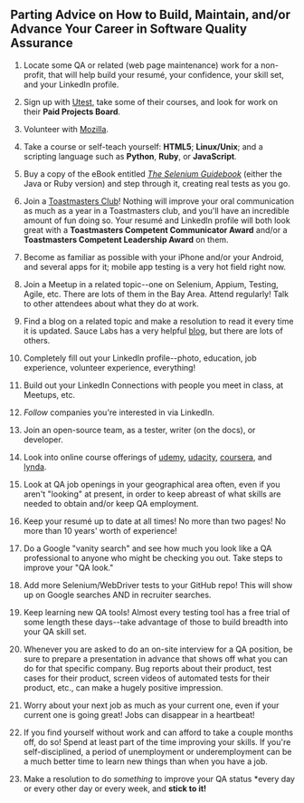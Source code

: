 ## Parting Advice on How to Build, Maintain, and/or Advance Your Career in Software Quality Assurance

1. Locate some QA or related (web page maintenance) work for a non-profit, that will help build your resumé, your confidence, your skill set, and your LinkedIn profile.

2. Sign up with [Utest](http://www.utest.com), take some of their courses, and look for work on their **Paid Projects Board**.

3. Volunteer with [Mozilla](https://www.mozilla.org/en-US/contribute/).

4. Take a course or self-teach yourself: **HTML5**; **Linux/Unix**; and a scripting language such as **Python**, **Ruby**, or **JavaScript**. 

5. Buy a copy of the eBook entitled [*The Selenium Guidebook*](https://seleniumguidebook.com) (either the Java or Ruby version) and step through it, creating real tests as you go.

6. Join a [Toastmasters Club](http://www.toastmasters.org)! Nothing will improve your oral communication as much as a year in a Toastmasters club, and you'll have an incredible amount of fun doing so. Your resumé and LinkedIn profile will both look great with a **Toastmasters Competent Communicator Award** and/or a **Toastmasters Competent Leadership Award** on them.

7. Become as familiar as possible with your iPhone and/or your Android, and several apps for it; mobile app testing is a very hot field right now.

8. Join a Meetup in a related topic--one on Selenium, Appium, Testing, Agile, etc. There are lots of them in the Bay Area. Attend regularly! Talk to other attendees about what they do at work. 

9. Find a blog on a related topic and make a resolution to read it every time it is updated. Sauce Labs has a very helpful [blog](http://sauceio.com), but there are lots of others.

10. Completely fill out your LinkedIn profile--photo, education, job experience, volunteer experience, everything!

11. Build out your LinkedIn Connections with people you meet in class, at Meetups, etc.

12. *Follow* companies you're interested in via LinkedIn.

13. Join an open-source team, as a tester, writer (on the docs), or developer.

14. Look into online course offerings of [udemy](http://www.udemy.com), [udacity](http://www.udacity.com), [coursera](http://www.coursera.com), and [lynda](http://www.lynda.com).
 
15. Look at QA job openings in your geographical area often, even if you aren't "looking" at present, in order to keep abreast of what skills are needed to obtain and/or keep QA employment.
 
16. Keep your resumé up to date at all times! No more than two pages! No more than 10 years' worth of experience!

17. Do a Google "vanity search" and see how much you look like a QA professional to anyone who might be checking you out. Take steps to improve your "QA look."

18. Add more Selenium/WebDriver tests to your GitHub repo! This will show up on Google searches AND in recruiter searches.

19. Keep learning new QA tools! Almost every testing tool has a free trial of some length these days--take advantage of those to build breadth into your QA skill set.

20. Whenever you are asked to do an on-site interview for a QA position, be sure to prepare a presentation in advance that shows off what you can do for that specific company. Bug reports about their product, test cases for their product, screen videos of automated tests for their product, etc., can make a hugely positive impression.

21. Worry about your next job as much as your current one, even if your current one is going great! Jobs can disappear in a heartbeat!

22. If you find yourself without work and can afford to take a couple months off, do so! Spend at least part of the time improving your skills. If you're self-disciplined, a period of unemployment or underemployment can be a much better time to learn new things than when you have a job. 

23. Make a resolution to do *something* to improve your QA status *every  day or every other day or every week, and **stick to it!**
